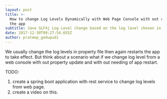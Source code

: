 ```yaml
---
layout: post
title: >-
  How to change Log Levels Dynamically with Web Page Console with out restarting
  the app
subtitle: Java SLF4j Log Level change based on the log level chosen in web page
date: 2017-12-30T09:27:54.655Z
author: prateep_gedupudi
---
```

We usually change the log levels in property file then again restarts the app to take effect. But think about a scenario what if we change log level  from a web console with out property update and with out needing of app restart. 

TODO: 

1. create a spring boot application with rest service to change log levels from web page.
2. create a video on this.
